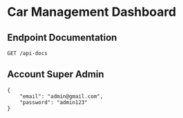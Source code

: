 # Car Management Dashboard

## Endpoint Documentation

`GET /api-docs`

## Account Super Admin

    {
        "email": "admin@gmail.com",
        "password": "admin123"
    }
